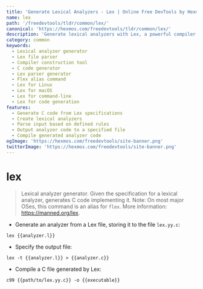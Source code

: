 ```yaml
---
title: 'Generate Lexical Analyzers - Lex | Online Free DevTools by Hexmos'
name: lex
path: '/freedevtools/tldr/common/lex/'
canonical: 'https://hexmos.com/freedevtools/tldr/common/lex/'
description: 'Generate lexical analyzers with Lex, a powerful compiler construction tool.  Create parsers and automate lexical analysis. Free online tool, no registration required.'
category: common
keywords:
  - Lexical analyzer generator
  - Lex file parser
  - Compiler construction tool
  - C code generator
  - Lex parser generator
  - Flex alias command
  - Lex for Linux
  - Lex for macOS
  - Lex for command-line
  - Lex for code generation
features:
  - Generate C code from Lex specifications
  - Create lexical analyzers
  - Parse input based on defined rules
  - Output analyzer code to a specified file
  - Compile generated analyzer code
ogImage: 'https://hexmos.com/freedevtools/site-banner.png'
twitterImage: 'https://hexmos.com/freedevtools/site-banner.png'
---
```


# lex

> Lexical analyzer generator.
> Given the specification for a lexical analyzer, generates C code implementing it.
> Note: On most major OSes, this command is an alias for `flex`.
> More information: <https://manned.org/lex>.

- Generate an analyzer from a Lex file, storing it to the file `lex.yy.c`:

`lex {{analyzer.l}}`

- Specify the output file:

`lex -t {{analyzer.l}} > {{analyzer.c}}`

- Compile a C file generated by Lex:

`c99 {{path/to/lex.yy.c}} -o {{executable}}`
